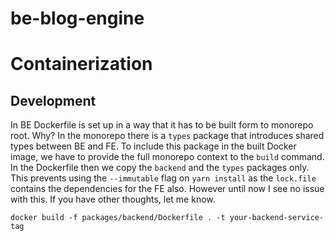 # be-blog-engine

# Containerization

## Development

In BE Dockerfile is set up in a way that it has to be built form to monorepo root. Why? In the monorepo there is a `types` package that introduces shared types between BE and FE. To include this package in the built Docker image, we have to provide the full monorepo context to the `build` command. In the Dockerfile then we copy the `backend` and the `types` packages only. This prevents using the `--immutable` flag on `yarn install` as the `lock.file` contains the dependencies for the FE also. However until now I see no issue with this. If you have other thoughts, let me know.

```
docker build -f packages/backend/Dockerfile . -t your-backend-service-tag
```
